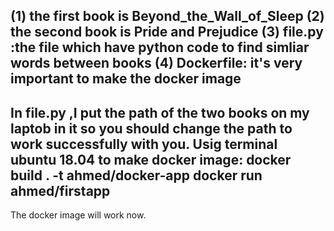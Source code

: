 (1) the first book is Beyond_the_Wall_of_Sleep
(2) the second book is Pride and Prejudice
(3) file.py :the file which have python code to find simliar words between books
(4) Dockerfile: it's very important to make the docker image
------------------------------------------------------------------------------
In file.py ,I put the path of the two books on my laptob in it so you should change the path to work successfully with you.
Usig terminal ubuntu 18.04 to make docker image:
docker build . -t  ahmed/docker-app
docker run ahmed/firstapp
-------------------------------------------------------------------------------
The docker image will work now.
